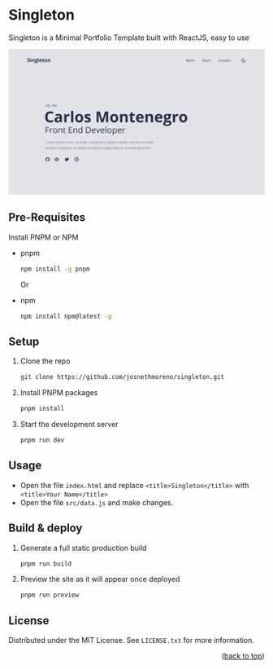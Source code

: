 <div id="top"></div>

# Singleton
Singleton is a Minimal Portfolio Template built with ReactJS, easy to use

<img src="src/images/home.png" alt="Home UI">


## Pre-Requisites

Install PNPM or NPM
* pnpm
  ```sh
  npm install -g pnpm
  ```
 
  Or
  
* npm
  ```sh
  npm install npm@latest -g
  ```


## Setup

1. Clone the repo
   ```sh
   git clone https://github.com/josnethmoreno/singleton.git
   ```
   
2. Install PNPM packages
   ```sh
   pnpm install
   ```
   
3. Start the development server
   ```sh
   pnpm run dev
   ```

## Usage

* Open the file `index.html` and replace `<title>Singleton</title>` with `<title>Your Name</title>`
* Open the file `src/data.js` and make changes.


## Build & deploy

1. Generate a full static production build
   ```sh
   pnpm run build
   ```
   
2. Preview the site as it will appear once deployed
   ```sh
   pnpm run preview
   ```

## License

Distributed under the MIT License. See `LICENSE.txt` for more information.

<p align="right">(<a href="#top">back to top</a>)</p>